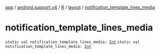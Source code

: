 [app](../../../index.md) / [android.support.v4](../../index.md) / [R](../index.md) / [layout](index.md) / [notification_template_lines_media](.)

# notification_template_lines_media

`static val notification_template_lines_media: `[`Int`](https://kotlinlang.org/api/latest/jvm/stdlib/kotlin/-int/index.html)
`static val notification_template_lines_media: `[`Int`](https://kotlinlang.org/api/latest/jvm/stdlib/kotlin/-int/index.html)